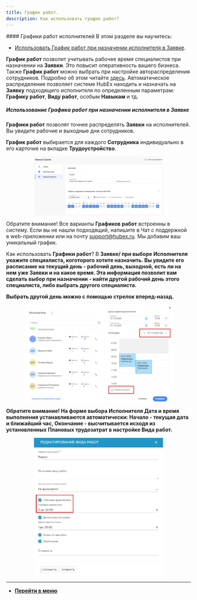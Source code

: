 ```yaml
---
title: График работ.
description: Как использовать график работ?
---
```


<!-- Yandex.Metrika counter -->
<script type="text/javascript">
    (function (m, e, t, r, i, k, a) {
        m[i] = m[i] || function () {
            (m[i].a = m[i].a || []).push(arguments)
        };
        m[i].l = 1 * new Date();
        k = e.createElement(t), a = e.getElementsByTagName(t)[0], k.async = 1, k.src = r, a.parentNode.insertBefore(k, a)
    })
    (window, document, "script", "https://mc.yandex.ru/metrika/tag.js", "ym");
    ym('{{ site.yandex_metric }}', "init", {
        id: '{{ site.yandex_metric }}',
        clickmap: true,
        trackLinks: true,
        accurateTrackBounce: true,
        webvisor: true
    });
</script>
<noscript>
    <div><img src="https://mc.yandex.ru/watch/'{{ site.yandex_metric }}'" style="position:absolute; left:-9999px;"
              alt=""/></div>
</noscript>
<!-- /Yandex.Metrika counter -->
#### Графики работ исполнителей 
В этом разделе вы научитесь:
<html>
<meta charset="utf-8">
<title>Быстрый переход внутри документа</title>
<ul>
    <li><a href="#schedule">Использовать График работ при назначении исполнителя в Заявке</a>.</li>


</ul>
</html>
<p><strong>График работ</strong> позволит учитывать рабочее время специалистов при назначении
    на <strong>Заявки</strong>. Это повысит оперативность вашего бизнеса. Также
    <strong>График работ</strong> можно выбрать при настройке автораспределения сотрудников. Подробно об этом читайте
     <a href="https://wiki.hubex.ru/docs/FAQ/RU/admin/RulesOfChoice.html">здесь</a>. Автоматическое распределение позволяет системе HubEx находить и назначать на <strong>Заявку</strong> подходящего исполнителя по
    определенным параметрам: <strong>Графику работ</strong>, <strong>Виду работ</strong>, особым <strong>Навыкам</strong> и тд.</p>

<h5 id="schedule">Использование Графика работ при назначении исполнителя в Заявке</h5>
<p><strong>Графики работ</strong> позволят точнее распределять <strong>Заявки</strong> на исполнителей. Вы увидите рабочие и выходные дни сотрудников.</p>
<p><strong>График работ</strong> выбирается для каждого <strong>Сотрудника</strong> индивидуально в его карточке на вкладке <strong>Трудоустройство</strong>.</p>

<div>
    <img style="margin: 0 auto; display: block; max-width: 70%;"
         src="/attachments/images/FAQ/USER/CreatingUser/Employment.jpg"/>
</div>

<p>Обратите внимание! Все варианты <strong>Графиков работ</strong> встроенны в систему. Если вы не нашли подходящий, напишите в Чат с
    поддержкой в web-приложении или на почту <a href="mailto:support@hubex.ru" target="_blank" rel="noopener">
        support@hubex.ru</a>. Мы добавим ваш уникальный график.</p>

<p>Как использовать <strong>Графики работ</strong>? В <strong>Заявке/<strong> при выборе <strong>Исполнителя</strong> укажите специалиста, коготорого хотите назначить. Вы увидите его расписание на текущий день - рабочий день, выходной, есть ли на нем уже <strong>Заявки</strong> и на какое время. Эта
    информация позволит вам сделать выбор при назначении - найти другой рабочий день этого специалиста, либо выбрать
    другого специалиста.</p>
    <p>Выбрать другой день можно с помощью стрелок вперед-назад. </p>

<div>
    <img style="margin: 0 auto; display: block; max-width: 80%;"
         src="/attachments/images/FAQ/USER/Schedule/SelectEngeneer.jpg"/>
</div>

<p>Обратите внимание! На форме выбора <strong>Исполнителя</strong> <strong>Дата и время выполнения</strong> устанавливаются автоматически: <strong>Начало</strong> -
    текущая дата и ближайший час, <strong>Окончание</strong> - высчитывается исходя из установленных <strong>Плановых трудозатрат</strong> в настройке <strong>Вида работ</strong>.</p>
<div>
    <img style="margin: 0 auto; display: block; max-width: 70%;"
         src="/attachments/images/FAQ/USER/Schedule/WorkType.jpg"/>
</div>

<!--

### Следующие шаги:
- [Создание обслуживаемых компаний](./CreatingCompany.md)
- [Ввод обслуживаемого оборудования](./CreatingObjects.md)
- [Создание заказчика](./CreatingCustomer.md)

-->
____
- [Перейти в меню](http://wiki.hubex.ru)
